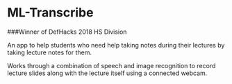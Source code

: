 # ML-Transcribe

###Winner of DefHacks 2018 HS Division

An app to help students who need help taking notes during their lectures by taking lecture notes for them. 

Works through a combination of speech and image recognition to record lecture slides along with the lecture itself using a connected webcam.

